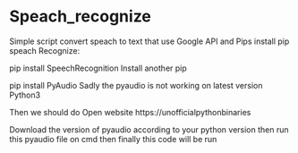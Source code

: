 # Speach_recognize
Simple script convert speach to text that use Google API and Pips
install pip speach Recognize:

pip install SpeechRecognition
Install another pip

pip install PyAudio
Sadly the pyaudio is not working on latest version Python3

Then we should do
Open website https://unofficialpythonbinaries

Download the version of pyaudio according to your python version then run this pyaudio file on cmd then finally this code will be run


